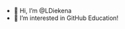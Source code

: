 - 👋 Hi, I’m @LDiekena
- 👀 I’m interested in GitHub Education!
<!---
LDiekena/LDiekena is a ✨ special ✨ repository because its `README.md` (this file) appears on your GitHub profile.
You can click the Preview link to take a look at your changes.
--->
